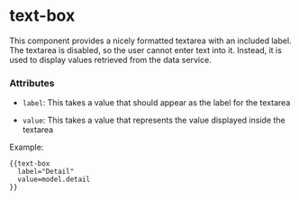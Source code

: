 # text-box

This component provides a nicely formatted textarea with an included label. The textarea is disabled, so the user cannot enter text into it. Instead, it is used to display values retrieved from the data service.

### Attributes

* `label`: This takes a value that should appear as the label for the textarea

* `value`: This takes a value that represents the value displayed inside the textarea

Example:
```
{{text-box
  label="Detail"
  value=model.detail
}}
```
